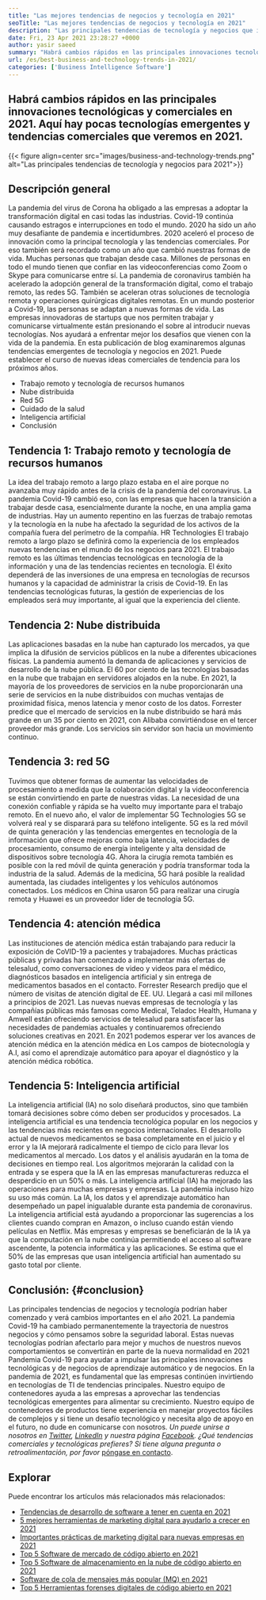 ```yaml
---
title: "Las mejores tendencias de negocios y tecnología en 2021" 
seoTitle: "Las mejores tendencias de negocios y tecnología en 2021" 
description: "Las principales tendencias de tecnología y negocios que impulsarán todos los negocios en 2021. Creo que cada empresa en todo el mundo debe adoptar estas nuevas tendencias tecnológicas." 
date: Fri, 23 Apr 2021 23:28:27 +0000
author: yasir saeed
summary: "Habrá cambios rápidos en las principales innovaciones tecnológicas y comerciales en 2021. Aquí hay pocas tecnologías emergentes y tendencias comerciales que veremos en 2021." 
url: /es/best-business-and-technology-trends-in-2021/
categories: ['Business Intelligence Software']
---
```


## Habrá cambios rápidos en las principales innovaciones tecnológicas y comerciales en 2021. Aquí hay pocas tecnologías emergentes y tendencias comerciales que veremos en 2021.

{{< figure align=center src="images/business-and-technology-trends.png" alt="Las principales tendencias de tecnología y negocios para 2021">}}


## **Descripción general** 
La pandemia del virus de Corona ha obligado a las empresas a adoptar la transformación digital en casi todas las industrias. Covid-19 continúa causando estragos e interrupciones en todo el mundo. 2020 ha sido un año muy desafiante de pandemia e incertidumbres. 2020 aceleró el proceso de innovación como la principal tecnología y las tendencias comerciales. Por eso también será recordado como un año que cambió nuestras formas de vida. Muchas personas que trabajan desde casa. Millones de personas en todo el mundo tienen que confiar en las videoconferencias como Zoom o Skype para comunicarse entre sí.
La pandemia de coronavirus también ha acelerado la adopción general de la transformación digital, como el trabajo remoto, las redes 5G. También se aceleran otras soluciones de tecnología remota y operaciones quirúrgicas digitales remotas. En un mundo posterior a Covid-19, las personas se adaptan a nuevas formas de vida. Las empresas innovadoras de startups que nos permiten trabajar y comunicarse virtualmente están presionando el sobre al introducir nuevas tecnologías. Nos ayudará a enfrentar mejor los desafíos que vienen con la vida de la pandemia. En esta publicación de blog examinaremos algunas tendencias emergentes de tecnología y negocios en 2021. Puede establecer el curso de nuevas ideas comerciales de tendencia para los próximos años.
  * Trabajo remoto y tecnología de recursos humanos
  * Nube distribuida
  * Red 5G
  * Cuidado de la salud
  * Inteligencia artificial
  * Conclusión

## Tendencia 1: Trabajo remoto y tecnología de recursos humanos
La idea del trabajo remoto a largo plazo estaba en el aire porque no avanzaba muy rápido antes de la crisis de la pandemia del coronavirus. La pandemia Covid-19 cambió eso, con las empresas que hacen la transición a trabajar desde casa, esencialmente durante la noche, en una amplia gama de industrias. Hay un aumento repentino en las fuerzas de trabajo remotas y la tecnología en la nube ha afectado la seguridad de los activos de la compañía fuera del perímetro de la compañía.
HR Technologies El trabajo remoto a largo plazo se definirá como la experiencia de los empleados nuevas tendencias en el mundo de los negocios para 2021. El trabajo remoto es las últimas tendencias tecnológicas en tecnología de la información y una de las tendencias recientes en tecnología. El éxito dependerá de las inversiones de una empresa en tecnologías de recursos humanos y la capacidad de administrar la crisis de Covid-19. En las tendencias tecnológicas futuras, la gestión de experiencias de los empleados será muy importante, al igual que la experiencia del cliente.

## Tendencia 2: Nube distribuida
Las aplicaciones basadas en la nube han capturado los mercados, ya que implica la difusión de servicios públicos en la nube a diferentes ubicaciones físicas. La pandemia aumentó la demanda de aplicaciones y servicios de desarrollo de la nube pública. El 60 por ciento de las tecnologías basadas en la nube que trabajan en servidores alojados en la nube.
En 2021, la mayoría de los proveedores de servicios en la nube proporcionarán una serie de servicios en la nube distribuidos con muchas ventajas de proximidad física, menos latencia y menor costo de los datos. Forrester predice que el mercado de servicios en la nube distribuido se hará más grande en un 35 por ciento en 2021, con Alibaba convirtiéndose en el tercer proveedor más grande. Los servicios sin servidor son hacia un movimiento continuo.

## Tendencia 3: red 5G
Tuvimos que obtener formas de aumentar las velocidades de procesamiento a medida que la colaboración digital y la videoconferencia se están convirtiendo en parte de nuestras vidas. La necesidad de una conexión confiable y rápida se ha vuelto muy importante para el trabajo remoto. En el nuevo año, el valor de implementar 5G Technologies 5G se volverá real y se disparará para su teléfono inteligente. 5G es la red móvil de quinta generación y las tendencias emergentes en tecnología de la información que ofrece mejoras como baja latencia, velocidades de procesamiento, consumo de energía inteligente y alta densidad de dispositivos sobre tecnología 4G.
Ahora la cirugía remota también es posible con la red móvil de quinta generación y podría transformar toda la industria de la salud. Además de la medicina, 5G hará posible la realidad aumentada, las ciudades inteligentes y los vehículos autónomos conectados. Los médicos en China usaron 5G para realizar una cirugía remota y Huawei es un proveedor líder de tecnología 5G.

## Tendencia 4: atención médica
Las instituciones de atención médica están trabajando para reducir la exposición de CoVID-19 a pacientes y trabajadores. Muchas prácticas públicas y privadas han comenzado a implementar más ofertas de telesalud, como conversaciones de video y videos para el médico, diagnósticos basados ​​en inteligencia artificial y sin entrega de medicamentos basados ​​en el contacto. Forrester Research predijo que el número de visitas de atención digital de EE. UU. Llegará a casi mil millones a principios de 2021.
Las nuevas nuevas empresas de tecnología y las compañías públicas más famosas como Medical, Teladoc Health, Humana y Amwell están ofreciendo servicios de telesalud para satisfacer las necesidades de pandemias actuales y continuaremos ofreciendo soluciones creativas en 2021. En 2021 podemos esperar ver los avances de atención médica en la atención médica en Los campos de biotecnología y A.I, así como el aprendizaje automático para apoyar el diagnóstico y la atención médica robótica.

## Tendencia 5: Inteligencia artificial
La inteligencia artificial (IA) no solo diseñará productos, sino que también tomará decisiones sobre cómo deben ser producidos y procesados. La inteligencia artificial es una tendencia tecnológica popular en los negocios y las tendencias más recientes en negocios internacionales. El desarrollo actual de nuevos medicamentos se basa completamente en el juicio y el error y la IA mejorará radicalmente el tiempo de ciclo para llevar los medicamentos al mercado. Los datos y el análisis ayudarán en la toma de decisiones en tiempo real. Los algoritmos mejorarán la calidad con la entrada y se espera que la IA en las empresas manufactureras reduzca el desperdicio en un 50% o más.
La inteligencia artificial (IA) ha mejorado las operaciones para muchas empresas y empresas. La pandemia incluso hizo su uso más común. La IA, los datos y el aprendizaje automático han desempeñado un papel inigualable durante esta pandemia de coronavirus. La inteligencia artificial está ayudando a proporcionar las sugerencias a los clientes cuando compran en Amazon, o incluso cuando están viendo películas en Netflix. Más empresas y empresas se beneficiarán de la IA ya que la computación en la nube continúa permitiendo el acceso al software ascendente, la potencia informática y las aplicaciones. Se estima que el 50% de las empresas que usan inteligencia artificial han aumentado su gasto total por cliente.

## Conclusión: {#conclusion}

Las principales tendencias de negocios y tecnología podrían haber comenzado y verá cambios importantes en el año 2021. La pandemia Covid-19 ha cambiado permanentemente la trayectoria de nuestros negocios y cómo pensamos sobre la seguridad laboral. Estas nuevas tecnologías podrían afectarlo para mejor y muchos de nuestros nuevos comportamientos se convertirán en parte de la nueva normalidad en 2021 Pandemia Covid-19 para ayudar a impulsar las principales innovaciones tecnológicas y de negocios de aprendizaje automático y de negocios. En la pandemia de 2021, es fundamental que las empresas continúen invirtiendo en tecnologías de TI de tendencias principales.
Nuestro equipo de contenedores ayuda a las empresas a aprovechar las tendencias tecnológicas emergentes para alimentar su crecimiento. Nuestro equipo de contenedores de productos tiene experiencia en manejar proyectos fáciles de complejos y si tiene un desafío tecnológico y necesita algo de apoyo en el futuro, no dude en comunicarse con nosotros.
_Un puede unirse a nosotros en [Twitter][1], [LinkedIn][2] y nuestra página [Facebook][3]. ¿Qué tendencias comerciales y tecnológicas prefieres? Si tiene alguna pregunta o retroalimentación, por favor_ [póngase en contacto][4].

## Explorar
Puede encontrar los artículos más relacionados más relacionados:
  * [Tendencias de desarrollo de software a tener en cuenta en 2021][5]
  * [5 mejores herramientas de marketing digital para ayudarlo a crecer en 2021][6]
  * [Importantes prácticas de marketing digital para nuevas empresas en 2021][7]
  * [Top 5 Software de mercado de código abierto en 2021][8]
  * [Top 5 Software de almacenamiento en la nube de código abierto en 2021][9]
  * [Software de cola de mensajes más popular (MQ) en 2021][10]
  * [Top 5 Herramientas forenses digitales de código abierto en 2021][11]



[1]: https://twitter.com/containerize_co
[2]: https://www.linkedin.com/company/containerize/
[3]: http://facebook.com/containerize
[4]: mailto:yasir.saeed@aspose.com
[5]: https://blog.containerize.com/blockchain-platforms/software-development-trends-to-look-out-for-in-2021/
[6]: https://blog.containerize.com/marketing-automation/5-best-digital-marketing-tools-to-help-you-grow-in-2021/
[7]: https://blog.containerize.com/marketing-automation/important-digital-marketing-practices-for-startups-in-2021/
[8]: https://blog.containerize.com/marketplace/top-5-open-source-marketplace-software-in-2021/
[9]: https://blog.containerize.com/backup-and-sync-software/top-5-open-source-cloud-storage-software-in-2021/
[10]: https://blog.containerize.com/message-queue-software/top-5-open-source-message-queue-software-in-2021/
[11]: https://blog.containerize.com/digital-forensic-tools/top-5-open-source-digital-forensic-tools-in-2021/
